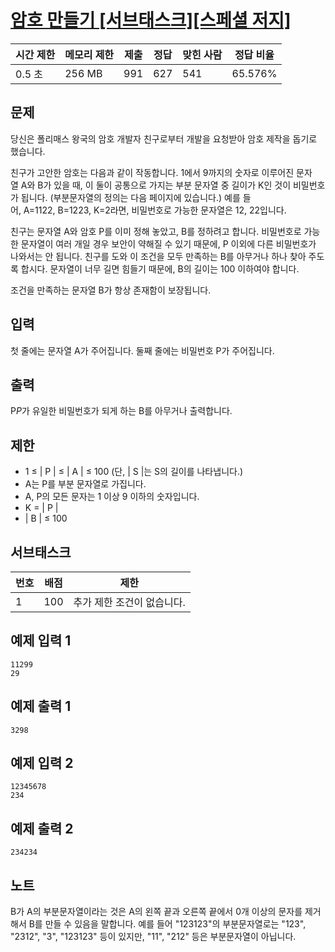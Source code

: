# [암호 만들기 [서브태스크][스페셜 저지]](https://www.acmicpc.net/problem/21553)

| 시간 제한 | 메모리 제한 | 제출 | 정답 | 맞힌 사람 | 정답 비율 |
| --- | --- | --- | --- | --- | --- |
| 0.5 초 | 256 MB | 991 | 627 | 541 | 65.576% |

## 문제

당신은 폴리매스 왕국의 암호 개발자 친구로부터 개발을 요청받아 암호 제작을 돕기로 했습니다.

친구가 고안한 암호는 다음과 같이 작동합니다. 1에서 9까지의 숫자로 이루어진 문자열 A와 B가 있을 때, 이 둘이 공통으로 가지는 부분 문자열 중 길이가 K인 것이 비밀번호가 됩니다. (부분문자열의 정의는 다음 페이지에 있습니다.) 예를 들어, A=1122, B=1223, K=2라면, 비밀번호로 가능한 문자열은 12, 22입니다.

친구는 문자열 A와 암호 P를 이미 정해 놓았고, B를 정하려고 합니다. 비밀번호로 가능한 문자열이 여러 개일 경우 보안이 약해질 수 있기 때문에, P 이외에 다른 비밀번호가 나와서는 안 됩니다. 친구를 도와 이 조건을 모두 만족하는 B를 아무거나 하나 찾아 주도록 합시다. 문자열이 너무 길면 힘들기 때문에, B의 길이는 100 이하여야 합니다.

조건을 만족하는 문자열 B가 항상 존재함이 보장됩니다.

## 입력

첫 줄에는 문자열 A가 주어집니다. 둘째 줄에는 비밀번호 P가 주어집니다.

## 출력

P$P$가 유일한 비밀번호가 되게 하는 B를 아무거나 출력합니다.

## 제한

- 1 ≤ | P | ≤ | A | ≤ 100 (단, | S |는 S의 길이를 나타냅니다.)
- A는 P를 부분 문자열로 가집니다.
- A, P의 모든 문자는 1 이상 9 이하의 숫자입니다.
- K = | P |
- | B | ≤ 100

## 서브태스크

| 번호 | 배점 | 제한 |
| --- | --- | --- |
| 1 | 100 | 추가 제한 조건이 없습니다. |

## 예제 입력 1

```
11299
29

```

## 예제 출력 1

```
3298

```

## 예제 입력 2

```
12345678
234

```

## 예제 출력 2

```
234234

```

## 노트

B가 A의 부분문자열이라는 것은 A의 왼쪽 끝과 오른쪽 끝에서 0개 이상의 문자를 제거해서 B를 만들 수 있음을 말합니다. 예를 들어 "123123"의 부분문자열로는 "123", "2312", "3", "123123" 등이 있지만, "11", "212" 등은 부분문자열이 아닙니다.
